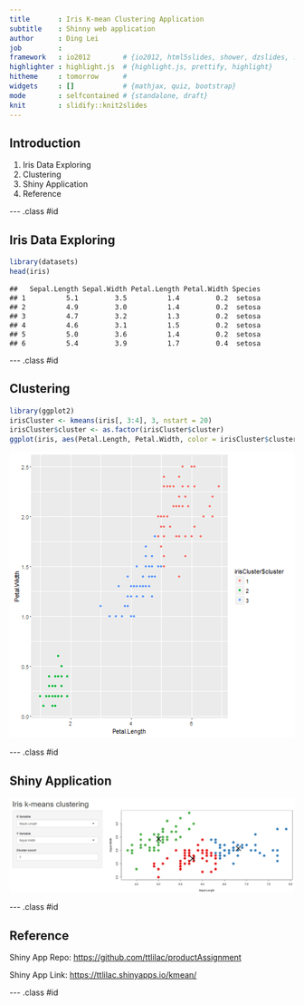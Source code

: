 ```yaml
---
title       : Iris K-mean Clustering Application
subtitle    : Shinny web application
author      : Ding Lei
job         : 
framework   : io2012        # {io2012, html5slides, shower, dzslides, ...}
highlighter : highlight.js  # {highlight.js, prettify, highlight}
hitheme     : tomorrow      # 
widgets     : []            # {mathjax, quiz, bootstrap}
mode        : selfcontained # {standalone, draft}
knit        : slidify::knit2slides
---
```


## Introduction

1. Iris Data Exploring
2. Clustering
3. Shiny Application
4. Reference

--- .class #id 

## Iris Data Exploring

```r
library(datasets)
head(iris)
```

```
##   Sepal.Length Sepal.Width Petal.Length Petal.Width Species
## 1          5.1         3.5          1.4         0.2  setosa
## 2          4.9         3.0          1.4         0.2  setosa
## 3          4.7         3.2          1.3         0.2  setosa
## 4          4.6         3.1          1.5         0.2  setosa
## 5          5.0         3.6          1.4         0.2  setosa
## 6          5.4         3.9          1.7         0.4  setosa
```

--- .class #id 

## Clustering

```r
library(ggplot2)
irisCluster <- kmeans(iris[, 3:4], 3, nstart = 20)
irisCluster$cluster <- as.factor(irisCluster$cluster)
ggplot(iris, aes(Petal.Length, Petal.Width, color = irisCluster$cluster)) + geom_point()
```

![plot of chunk unnamed-chunk-2](assets/fig/unnamed-chunk-2-1.png)

--- .class #id 

## Shiny Application

![width](assets/img/kmeans.png)

--- .class #id 

## Reference

Shiny App Repo: https://github.com/ttlilac/productAssignment

Shiny App Link: https://ttlilac.shinyapps.io/kmean/


--- .class #id 




